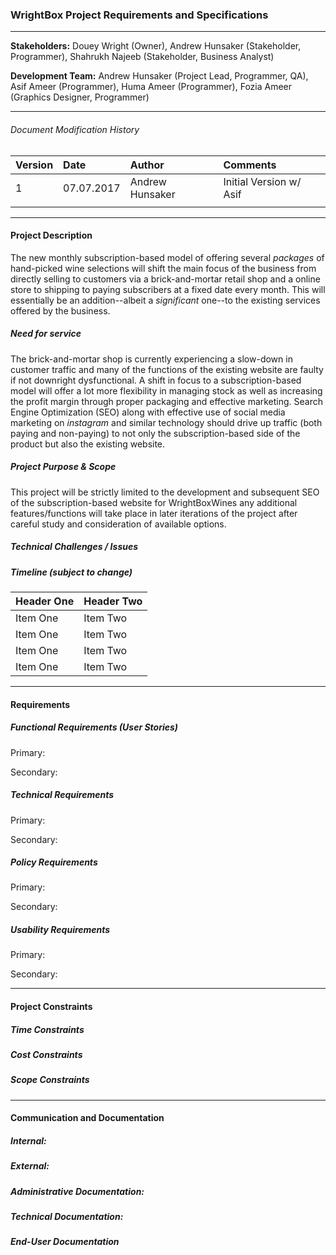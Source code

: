 ### WrightBox Project Requirements and Specifications
---
**Stakeholders:** Douey Wright (Owner), Andrew Hunsaker (Stakeholder, Programmer), Shahrukh Najeeb (Stakeholder, Business Analyst)

**Development Team:** Andrew Hunsaker (Project Lead, Programmer, QA), Asif Ameer (Programmer), Huma Ameer (Programmer), Fozia Ameer (Graphics Designer, Programmer)

---
###### Document Modification History
| Version        | Date           | Author          | Comments                |
| :------------- | :------------- |:--------------- |:----------------------- |
| 1              |  07.07.2017    | Andrew Hunsaker | Initial Version w/ Asif |
|                |                |                 |                         |

---
#### Project Description

The new monthly subscription-based model of offering several *packages* of hand-picked wine selections will shift the main focus of the business from directly selling to customers via a brick-and-mortar retail shop and a online store to shipping to paying subscribers at a fixed date every month. This will essentially be an addition--albeit a *significant* one--to the existing services offered by the business.

##### Need for service

The brick-and-mortar shop is currently experiencing a slow-down in customer traffic and many of the functions of the existing website are faulty if not downright dysfunctional. A shift in focus to a subscription-based model will offer a lot more flexibility in managing stock as well as increasing the profit margin through proper packaging and effective marketing. Search Engine Optimization (SEO) along with effective use of social media marketing on *instagram* and similar technology should drive up traffic (both paying and non-paying) to not only the subscription-based side of the product but also the existing website.

##### Project Purpose & Scope

This project will be strictly limited to the development and subsequent SEO of the subscription-based website for WrightBoxWines any additional features/functions will take place in later iterations of the project after careful study and consideration of available options.

##### Technical Challenges / Issues

##### Timeline *(subject to change)*

| Header One     | Header Two     |
| :------------- | :------------- |
| Item One       | Item Two       |
| Item One       | Item Two       |
| Item One       | Item Two       |
| Item One       | Item Two       |

---
#### Requirements

##### Functional Requirements (User Stories)

Primary: 

Secondary:

##### Technical Requirements

Primary:

Secondary:

##### Policy Requirements

Primary:

Secondary:

##### Usability Requirements

Primary:

Secondary:

---
#### Project Constraints

##### Time Constraints

##### Cost Constraints

##### Scope Constraints

---
#### Communication and Documentation

##### Internal:

##### External:

##### Administrative Documentation:

##### Technical Documentation:

##### End-User Documentation
